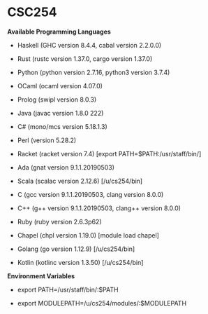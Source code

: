 # CSC254

**Available Programming Languages**

- Haskell (GHC version 8.4.4, cabal version 2.2.0.0)

- Rust (rustc version 1.37.0, cargo version 1.37.0)

- Python (python version 2.7.16, python3 version 3.7.4)

- OCaml (ocaml version 4.07.0)

- Prolog (swipl version 8.0.3)

- Java (javac version 1.8.0 222)

- C# (mono/mcs version 5.18.1.3)

- Perl (version 5.28.2)

- Racket (racket version 7.4) [export PATH=$PATH:/usr/staff/bin/]

- Ada (gnat version 9.1.1.20190503)

- Scala (scalac version 2.12.6) [/u/cs254/bin]

- C (gcc version 9.1.1.20190503, clang version 8.0.0)

- C++ (g++ version 9.1.1.20190503, clang++ version 8.0.0)

- Ruby (ruby version 2.6.3p62)

- Chapel (chpl version 1.19.0) [module load chapel]

- Golang (go version 1.12.9) [/u/cs254/bin]

- Kotlin (kotlinc version 1.3.50) [/u/cs254/bin]


**Environment Variables**

- export PATH=/usr/staff/bin/:$PATH

- export MODULEPATH=/u/cs254/modules/:$MODULEPATH